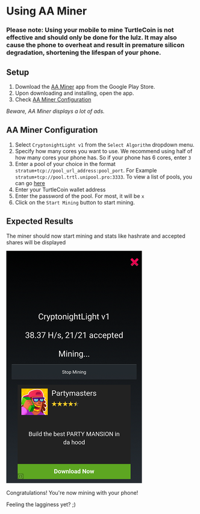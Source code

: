 # Using AA Miner

### Please note: Using your mobile to mine TurtleCoin is not effective and should only be done for the lulz. It may also cause the phone to overheat and result in premature silicon degradation, shortening the lifespan of your phone.

## Setup

1. Download the [AA Miner](https://play.google.com/store/apps/details?id=com.aaminer.miner.guide) app from the Google Play Store.
2. Upon downloading and installing, open the app.
3. Check [AA Miner Configuration](#aa-miner-config)

*Beware, AA Miner displays a lot of ads.*

## AA Miner Configuration<a name="aa-miner-config"></a>

1. Select `CryptonightLight v1` from the `Select Algorithm` dropdown menu.
2. Specify how many cores you want to use. We recommend using half of how many cores your phone has. So if your phone has 6 cores, enter `3`
3. Enter a pool of your choice in the format `stratum+tcp://pool_url_address:pool_port`.
   For Example `stratum+tcp://pool.trtl.unipool.pro:3333`. To view a list of pools, you can go [here](../Pools)
4. Enter your TurtleCoin wallet address
5. Enter the password of the pool. For most, it will be `x`
6. Click on the `Start Mining` button to start mining.

## Expected Results

The miner should now start mining and stats like hashrate and accepted shares will be displayed

![aa-miner](../../../assets/aa-miner.png)

Congratulations! You're now mining with your phone!



Feeling the lagginess yet? ;)
